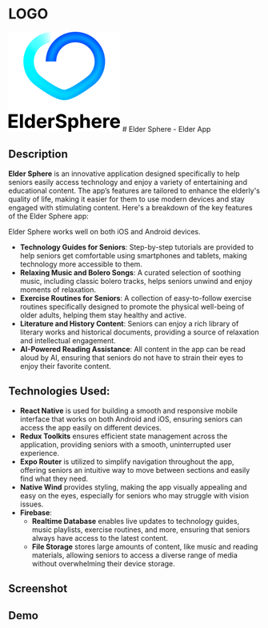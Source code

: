 # LOGO
<img src="./readme/logo.png">
# Elder Sphere - Elder App

## Description
**Elder Sphere** is an innovative application designed specifically to help seniors easily access technology and enjoy a variety of entertaining and educational content. The app’s features are tailored to enhance the elderly's quality of life, making it easier for them to use modern devices and stay engaged with stimulating content. Here's a breakdown of the key features of the Elder Sphere app:

Elder Sphere works well on both iOS and Android devices.

- **Technology Guides for Seniors**: Step-by-step tutorials are provided to help seniors get comfortable using smartphones and tablets, making technology more accessible to them.
- **Relaxing Music and Bolero Songs**: A curated selection of soothing music, including classic bolero tracks, helps seniors unwind and enjoy moments of relaxation.
- **Exercise Routines for Seniors**: A collection of easy-to-follow exercise routines specifically designed to promote the physical well-being of older adults, helping them stay healthy and active.
- **Literature and History Content**: Seniors can enjoy a rich library of literary works and historical documents, providing a source of relaxation and intellectual engagement.
- **AI-Powered Reading Assistance**: All content in the app can be read aloud by AI, ensuring that seniors do not have to strain their eyes to enjoy their favorite content.


## Technologies Used:
- **React Native** is used for building a smooth and responsive mobile interface that works on both Android and iOS, ensuring seniors can access the app easily on different devices.
- **Redux Toolkits** ensures efficient state management across the application, providing seniors with a smooth, uninterrupted user experience.
- **Expo Router** is utilized to simplify navigation throughout the app, offering seniors an intuitive way to move between sections and easily find what they need.
- **Native Wind** provides styling, making the app visually appealing and easy on the eyes, especially for seniors who may struggle with vision issues.
- **Firebase**:
  - **Realtime Database** enables live updates to technology guides, music playlists, exercise routines, and more, ensuring that seniors always have access to the latest content.
  - **File Storage** stores large amounts of content, like music and reading materials, allowing seniors to access a diverse range of media without overwhelming their device storage.

## Screenshot

## Demo

